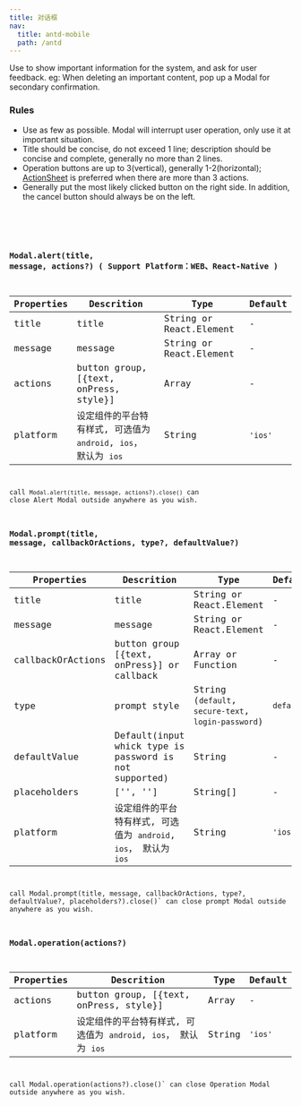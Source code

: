 ```yaml
---
title: 对话框
nav:
  title: antd-mobile
  path: /antd
---
```


Use to show important information for the system, and ask for user feedback. eg: When deleting an important content, pop up a Modal for secondary confirmation.

### Rules
- Use as few as possible. Modal will interrupt user operation, only use it at important situation.
- Title should be concise, do not exceed 1 line; description should be concise and complete, generally no more than 2 lines.
- Operation buttons are up to 3(vertical), generally 1-2(horizontal); [ActionSheet](/components/action-sheet) is preferred when there are more than 3 actions.
- Generally put the most likely clicked button on the right side. In addition, the cancel button should always be on the left.
  

<code src="./demos/basic.tsx" />

<API/>

### Modal.alert(title, message, actions?) ( Support Platform：WEB、React-Native )

Properties | Descrition | Type | Default
-----------|------------|------|--------
| title | title | String or React.Element | -  |
| message | message  | String or React.Element  | -  |
| actions | button group, [{text, onPress, style}]  | Array | -  |
| platform  |  设定组件的平台特有样式, 可选值为 `android`, `ios`， 默认为 `ios`  | String | `'ios'`|

call `Modal.alert(title, message, actions?).close()`  can close Alert Modal outside anywhere as you wish.

### Modal.prompt(title, message, callbackOrActions, type?, defaultValue?)

Properties | Descrition | Type | Default
-----------|------------|------|--------
| title | title | String or React.Element | -  |
| message | message  | String or React.Element  | -  |
| callbackOrActions  | button group [{text, onPress}] or callback | Array or Function | -  |
| type  | prompt style | String (`default`, `secure-text`, `login-password`)|  `default`  |
| defaultValue  | Default(input whick type is password is not supported) | String | -  |
| placeholders  | ['', '']  | String[] | -  |
| platform  |  设定组件的平台特有样式, 可选值为 `android`, `ios`， 默认为 `ios`  | String | `'ios'`|

call Modal.prompt(title, message, callbackOrActions, type?, defaultValue?, placeholders?).close()` can close prompt Modal outside anywhere as you wish.

### Modal.operation(actions?)

Properties | Descrition | Type | Default
-----------|------------|------|--------
| actions | button group, [{text, onPress, style}]  | Array | -  |
| platform  |  设定组件的平台特有样式, 可选值为 `android`, `ios`， 默认为 `ios`  | String | `'ios'`|

call Modal.operation(actions?).close()` can close Operation Modal outside anywhere as you wish.
